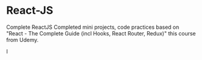 # React-JS

Complete ReactJS Completed mini projects, code practices based on "React - The Complete Guide (incl Hooks, React Router, Redux)" this course from Udemy.

I 
